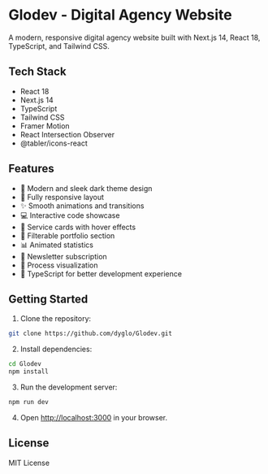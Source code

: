# Glodev - Digital Agency Website

A modern, responsive digital agency website built with Next.js 14, React 18, TypeScript, and Tailwind CSS.

## Tech Stack

- React 18
- Next.js 14
- TypeScript
- Tailwind CSS
- Framer Motion
- React Intersection Observer
- @tabler/icons-react

## Features

- 🎨 Modern and sleek dark theme design
- 🚀 Fully responsive layout
- ✨ Smooth animations and transitions
- 💻 Interactive code showcase
- 🎯 Service cards with hover effects
- 📱 Filterable portfolio section
- 📊 Animated statistics
- 📝 Newsletter subscription
- 🔄 Process visualization
- 🦾 TypeScript for better development experience

## Getting Started

1. Clone the repository:
```bash
git clone https://github.com/dyglo/Glodev.git
```

2. Install dependencies:
```bash
cd Glodev
npm install
```

3. Run the development server:
```bash
npm run dev
```

4. Open [http://localhost:3000](http://localhost:3000) in your browser.

## License

MIT License
